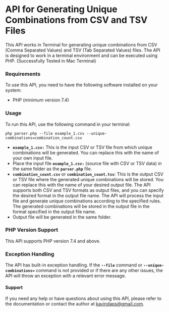 # API for Generating Unique Combinations from CSV and TSV Files

This API works in Terminal for generating unique combinations from CSV (Comma Separated Values) and TSV (Tab Separated Values) files. The API is designed to work in a terminal environment and can be executed using PHP. (Successfully Tested in Mac Terminal)

### Requirements

To use this API, you need to have the following software installed on your system:

- PHP (minimum version 7.4)

### Usage

To run this API, use the following command in your terminal:

`php parser.php --file example_1.csv --unique-combinations=combination_count.csv`

- **`example_1.csv:`** This is the input CSV or TSV file from which unique combinations will be generated. You can replace this with the name of your own input file.
- Place the input file **`example_1.csv:`** (source file with CSV or TSV data) in the same folder as the **`parser.php`** file.
- **`combination_count.csv`** or **`combination_count.tsv`**: This is the output CSV or TSV file where the generated unique combinations will be stored. You can replace this with the name of your desired output file. The API supports both CSV and TSV formats as output files, and you can specify the desired format in the output file name.
  The API will process the input file and generate unique combinations according to the specified rules. The generated combinations will be stored in the output file in the format specified in the output file name.
- Output file will be generated in the same folder.

### PHP Version Support

This API supports PHP version 7.4 and above.

### Exception Handling

The API has built-in exception handling. If the **`--file`** command or **`--unique-combinations=`** command is not provided or if there are any other issues, the API will throw an exception with a relevant error message.

#### Support

If you need any help or have questions about using this API, please refer to the documentation or contact the author at kavindaps@gmail.com.
